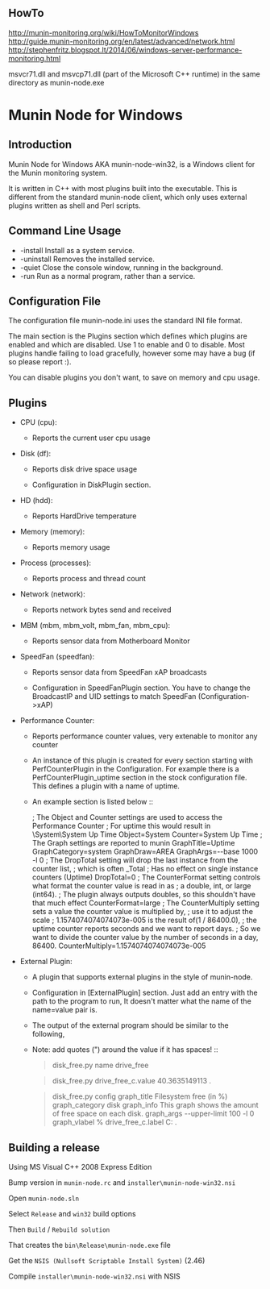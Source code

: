 ## HowTo

http://munin-monitoring.org/wiki/HowToMonitorWindows
http://guide.munin-monitoring.org/en/latest/advanced/network.html
http://stephenfritz.blogspot.lt/2014/06/windows-server-performance-monitoring.html

msvcr71.dll and msvcp71.dll (part of the Microsoft C++ runtime) in the same directory as munin-node.exe


# Munin Node for Windows

Introduction
------------
Munin Node for Windows AKA munin-node-win32, is a Windows client for the Munin monitoring system.

It is written in C++ with most plugins built into the executable. 
This is different from the standard munin-node client, which only uses external plugins written as shell and Perl scripts.

Command Line Usage
------------------

  * -install Install as a system service.
  * -uninstall Removes the installed service.
  * -quiet Close the console window, running in the background.
  * -run Run as a normal program, rather than a service.

Configuration File
------------------

The configuration file munin-node.ini uses the standard INI file format.

The main section is the Plugins section which defines which plugins are enabled and which are disabled. Use 1 to enable and 0 to disable. Most plugins handle failing to load gracefully, however some may have a bug (if so please report :).

You can disable plugins you don't want, to save on memory and cpu usage.

Plugins
-------

  * CPU (cpu):

    * Reports the current user cpu usage

  * Disk (df):

    * Reports disk drive space usage

    * Configuration in DiskPlugin section.

  * HD (hdd):

    * Reports HardDrive temperature

  * Memory (memory):

    * Reports memory usage

  * Process (processes):

    * Reports process and thread count

  * Network (network):

    * Reports network bytes send and received

  * MBM (mbm, mbm_volt, mbm_fan, mbm_cpu):

    * Reports sensor data from Motherboard Monitor

  * SpeedFan (speedfan):

    * Reports sensor data from SpeedFan xAP broadcasts

    * Configuration in SpeedFanPlugin section. You have to change the BroadcastIP and UID settings to match SpeedFan (Configuration->xAP)

  * Performance Counter:

    * Reports performance counter values, very extenable to monitor any counter

    * An instance of this plugin is created for every section starting with PerfCounterPlugin in the Configuration. For example there is a PerfCounterPlugin_uptime section in the stock configuration file. This defines a plugin with a name of uptime.

    * An example section is listed below ::

        ; The Object and Counter settings are used to access the Performance Counter
        ; For uptime this would result in \System\System Up Time
        Object=System
        Counter=System Up Time
        ; The Graph settings are reported to munin
        GraphTitle=Uptime
        GraphCategory=system
        GraphDraw=AREA
        GraphArgs=--base 1000 -l 0
        ; The DropTotal setting will drop the last instance from the counter list, 
        ; which is often _Total
        ; Has no effect on single instance counters (Uptime)
        DropTotal=0
        ; The CounterFormat setting controls what format the counter value is read in as 
        ; a double, int, or large (int64).
        ; The plugin always outputs doubles, so this shouldn't have that much effect
        CounterFormat=large
        ; The CounterMultiply setting sets a value the counter value is multiplied by, 
        ; use it to adjust the scale
        ; 1.1574074074074073e-005 is the result of(1 / 86400.0), 
        ; the uptime counter reports seconds and we want to report days.
        ; So we want to divide the counter value by the number of seconds in a day, 86400.
        CounterMultiply=1.1574074074074073e-005

  * External Plugin:

    * A plugin that supports external plugins in the style of munin-node.

    * Configuration in [ExternalPlugin] section. Just add an entry with the path to the program to run, It doesn't matter what the name of the name=value pair is.

    * The output of the external program should be similar to the following,

    * Note: add quotes (") around the value if it has spaces! ::

        >disk_free.py name
        drive_free
        
        >disk_free.py
        drive_free_c.value 40.3635149113
        .
        
        >disk_free.py config
        graph_title Filesystem free (in %)
        graph_category disk
        graph_info This graph shows the amount of free space on each disk.
        graph_args --upper-limit 100 -l 0
        graph_vlabel %
        drive_free_c.label C:
        .

Building a release
------------------

Using MS Visual C++ 2008 Express Edition

Bump version in `munin-node.rc` and `installer\munin-node-win32.nsi`

Open `munin-node.sln`

Select `Release` and `win32` build options

Then `Build` / `Rebuild solution`

That creates the `bin\Release\munin-node.exe` file

Get the `NSIS (Nullsoft Scriptable Install System)` (2.46)

Compile `installer\munin-node-win32.nsi` with NSIS
